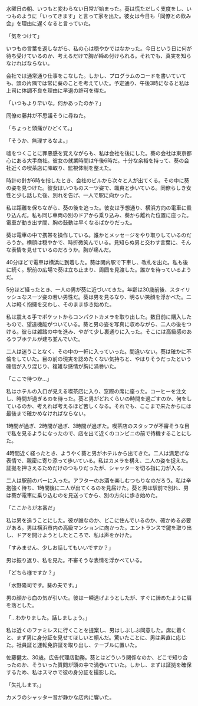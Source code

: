水曜日の朝、いつもと変わらない日常が始まった。葵は慌ただしく支度をし、いつものように「いってきます」と言って家を出た。彼女は今日も「同僚との飲み会」を理由に遅くなると言っていた。

「気をつけて」

いつもの言葉を返しながら、私の心は穏やかではなかった。今日という日に何が待ち受けているのか、考えるだけで胸が締め付けられる。それでも、真実を知らなければならない。

会社では通常通り仕事をこなした。しかし、プログラムのコードを書いていても、頭の片隅では常に葵のことを考えていた。予定通り、午後3時になると私は上司に体調不良を理由に早退の許可を得た。

「いつもより早いな。何かあったのか？」

同僚の藤井が不思議そうに尋ねた。

「ちょっと頭痛がひどくて。」

「そうか、無理するなよ。」

嘘をつくことに罪悪感を覚えながらも、私は会社を後にした。葵の会社は東京都心にある大手商社。彼女の就業時間は午後6時だ。十分な余裕を持って、葵の会社近くの喫茶店に陣取り、監視体制を整えた。

時計の針が6時を指したとき、会社のビルから次々と人が出てくる。その中に葵の姿を見つけた。彼女はいつものスーツ姿で、颯爽と歩いている。同僚らしき女性と少し話した後、別れを告げ、一人で駅に向かった。

私は距離を保ちながら、葵の後を追った。彼女は予想通り、横浜方向の電車に乗り込んだ。私も同じ車両の別のドアから乗り込み、葵から離れた位置に座った。電車が動き出す間、胸の鼓動は早くなるばかりだった。

葵は電車の中で携帯を操作している。誰かとメッセージをやり取りしているのだろうか。横顔は穏やかで、時折微笑んでいる。見知らぬ男と交わす言葉に、そんな表情を見せているのだろうか。胸が痛んだ。

40分ほどで電車は横浜に到着した。葵は関内駅で下車し、改札を出た。私も後に続く。駅前の広場で葵は立ち止まり、周囲を見渡した。誰かを待っているようだ。

5分ほど経ったとき、一人の男が葵に近づいてきた。年齢は30歳前後、スタイリッシュなスーツ姿の若い男性だ。葵は男を見るなり、明るい笑顔を浮かべた。二人は軽く抱擁を交わし、そのまま歩き始めた。

私は震える手でポケットからコンパクトカメラを取り出した。数日前に購入したもので、望遠機能がついている。葵と男の姿を写真に収めながら、二人の後をつける。彼らは雑踏の中を進み、やがて少し裏通りに入った。そこには高級感のあるラブホテルが建ち並んでいた。

二人は迷うことなく、その中の一軒に入っていった。間違いない。葵は確かに不倫をしていた。目の前の現実を認めたくない気持ちと、やはりそうだったという確信が入り混じり、複雑な感情が胸に渦巻いた。

「ここで待つか…」

私はホテルの入口が見える喫茶店に入り、窓際の席に座った。コーヒーを注文し、時間が過ぎるのを待った。葵と男がどれくらいの時間を過ごすのか、何をしているのか、考えれば考えるほど苦しくなる。それでも、ここまで来たからには最後まで確かめなければならない。

1時間が過ぎ、2時間が過ぎ、3時間が過ぎた。喫茶店のスタッフが不審そうな目で私を見るようになったので、店を出て近くのコンビニの前で待機することにした。

4時間近く経ったとき、ようやく葵と男がホテルから出てきた。二人は満足げな表情で、親密に寄り添って歩いている。私はカメラを構え、二人の姿を捉えた。証拠を押さえるためだけのつもりだったが、シャッターを切る指に力が入る。

二人は駅前のバーに入った。アフターのお酒を楽しむつもりなのだろう。私は辛抱強く待ち、1時間後に二人が出てくるのを見届けた。葵と男は駅前で別れ、男は葵が電車に乗り込むのを見送ってから、別の方向に歩き始めた。

「ここからが本番だ」

私は男を追うことにした。彼が誰なのか、どこに住んでいるのか、確かめる必要がある。男は横浜市内の高級マンションに向かった。エントランスで鍵を取り出し、ドアを開けようとしたところで、私は声をかけた。

「すみません、少しお話してもいいですか？」

男は振り返り、私を見た。不審そうな表情を浮かべている。

「どちら様ですか？」

「水野隆司です。葵の夫です。」

男の顔から血の気が引いた。彼は一瞬逃げようとしたが、すぐに諦めたように肩を落とした。

「…わかりました。話しましょう。」

私は近くのファミレスに行くことを提案し、男はしぶしぶ同意した。席に着くと、まず男に身分証を見せてほしいと頼んだ。驚いたことに、男は素直に応じた。社員証と運転免許証を取り出し、テーブルに置いた。

佐藤健太、30歳。広告代理店勤務。葵とはどういう関係なのか、どこで知り合ったのか、そういった質問が頭の中で渦巻いていた。しかし、まずは証拠を確保するため、私はスマホで彼の身分証を撮影した。

「失礼します。」

カメラのシャッター音が静かな店内に響いた。